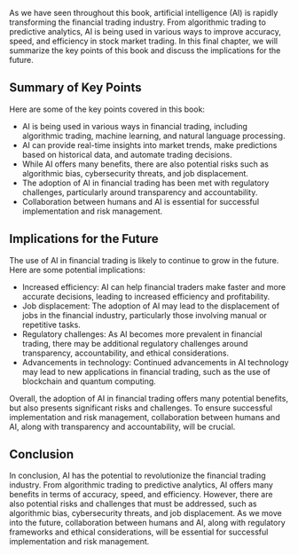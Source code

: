
As we have seen throughout this book, artificial intelligence (AI) is rapidly transforming the financial trading industry. From algorithmic trading to predictive analytics, AI is being used in various ways to improve accuracy, speed, and efficiency in stock market trading. In this final chapter, we will summarize the key points of this book and discuss the implications for the future.

Summary of Key Points
---------------------

Here are some of the key points covered in this book:

* AI is being used in various ways in financial trading, including algorithmic trading, machine learning, and natural language processing.
* AI can provide real-time insights into market trends, make predictions based on historical data, and automate trading decisions.
* While AI offers many benefits, there are also potential risks such as algorithmic bias, cybersecurity threats, and job displacement.
* The adoption of AI in financial trading has been met with regulatory challenges, particularly around transparency and accountability.
* Collaboration between humans and AI is essential for successful implementation and risk management.

Implications for the Future
---------------------------

The use of AI in financial trading is likely to continue to grow in the future. Here are some potential implications:

* Increased efficiency: AI can help financial traders make faster and more accurate decisions, leading to increased efficiency and profitability.
* Job displacement: The adoption of AI may lead to the displacement of jobs in the financial industry, particularly those involving manual or repetitive tasks.
* Regulatory challenges: As AI becomes more prevalent in financial trading, there may be additional regulatory challenges around transparency, accountability, and ethical considerations.
* Advancements in technology: Continued advancements in AI technology may lead to new applications in financial trading, such as the use of blockchain and quantum computing.

Overall, the adoption of AI in financial trading offers many potential benefits, but also presents significant risks and challenges. To ensure successful implementation and risk management, collaboration between humans and AI, along with transparency and accountability, will be crucial.

Conclusion
----------

In conclusion, AI has the potential to revolutionize the financial trading industry. From algorithmic trading to predictive analytics, AI offers many benefits in terms of accuracy, speed, and efficiency. However, there are also potential risks and challenges that must be addressed, such as algorithmic bias, cybersecurity threats, and job displacement. As we move into the future, collaboration between humans and AI, along with regulatory frameworks and ethical considerations, will be essential for successful implementation and risk management.